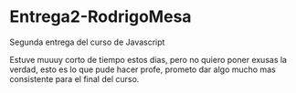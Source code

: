 # Entrega2-RodrigoMesa
Segunda entrega del curso de Javascript

Estuve muuuy corto de tiempo estos dias, pero no quiero poner exusas la verdad, esto es lo que pude hacer profe, prometo dar algo mucho mas consistente para el final del curso.
